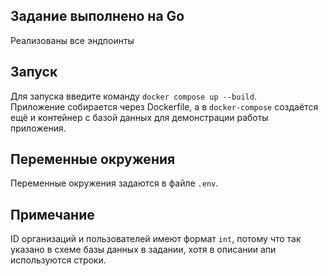 ## Задание выполнено на Go

Реализованы все эндпоинты 

## Запуск

Для запуска введите команду `docker compose up --build`.  
Приложение собирается через Dockerfile, а в `docker-compose` создаётся ещё и контейнер с базой данных для демонстрации работы приложения.

## Переменные окружения 

Переменные окружения задаются в файле `.env`.

## Примечание

ID организаций и пользователей имеют формат `int`, потому что так указано в схеме базы данных в задании, хотя в описании апи используются строки.
